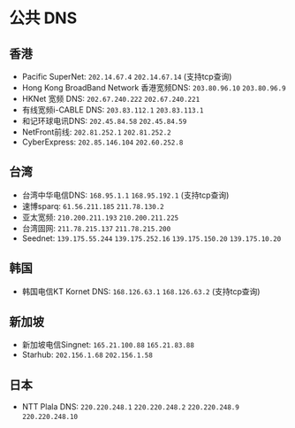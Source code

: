 # 公共 DNS

## 香港

- Pacific SuperNet: `202.14.67.4` `202.14.67.14` (支持tcp查询)
- Hong Kong BroadBand Network 香港宽频DNS: `203.80.96.10` `203.80.96.9`
- HKNet 宽频 DNS: `202.67.240.222` `202.67.240.221`
- 有线宽频i-CABLE DNS: `203.83.112.1` `203.83.113.1`
- 和记环球电讯DNS: `202.45.84.58` `202.45.84.59`
- NetFront前线: `202.81.252.1` `202.81.252.2`
- CyberExpress: `202.85.146.104` `202.60.252.8`

## 台湾

- 台湾中华电信DNS: `168.95.1.1` `168.95.192.1` (支持tcp查询)
- 速博sparq: `61.56.211.185` `211.78.130.2`
- 亚太宽频: `210.200.211.193` `210.200.211.225`
- 台湾固网: `211.78.215.137` `211.78.215.200`
- Seednet: `139.175.55.244` `139.175.252.16` `139.175.150.20` `139.175.10.20`

## 韩国

- 韩国电信KT Kornet DNS: `168.126.63.1` `168.126.63.2` (支持tcp查询)

## 新加坡

- 新加坡电信Singnet: `165.21.100.88` `165.21.83.88`
- Starhub: `202.156.1.68` `202.156.1.58`

## 日本

- NTT Plala DNS: `220.220.248.1` `220.220.248.2` `220.220.248.9` `220.220.248.10`
